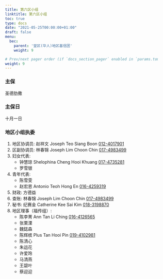 ```yaml
---
title: 第六区小组
linktitle: 第六区小组
toc: true
type: docs
date: "2021-05-25T00:00:00+01:00"
draft: false
menu:
  bec:
    parent: '堂区(华人)地区基信团'
    weight: 9

# Prev/next pager order (if `docs_section_pager` enabled in `params.toml`)
weight: 9
---
```


### 主保
圣德肋撒

### 主保日
十月一日

### 地区小组执委
1. 地区协调员: 赵祥文 Joseph Teo Siang Boon [012-4017901](tel:0124017901)                          
2. 区副协调员: 林春锦 Joseph Lim Choon Chin [017-4983499](tel:0174983499)
3. 妇女代表:
   - 钟慧琼 Shelophina Cheng Hooi Khuang [017-4735281](tel:0174735281)
   - 罗雪银
4. 青年代表:
   - 陈雪雯
   - 赵宏恩 Antonio Teoh Hong En [016-4259319](tel:0164259319)  
5. 财政: 方德益
6. 查账: 林春锦 Joseph Lim Choon Chin [017-4983499](tel:0174983499)                 
7. 秘书: 纪赛金 Catherine Kee Sai Kim [018-3198870](tel:0183198870)
8. 地区理事（福传组）:
   - 陈李菁 Ann Tan Li Ching [016-4126565](tel:0164126565)
   - 张栗溧
   - 魏鋕森
   - 陈辉槟 Plus Tan Hooi Pin [019-4102981](tel:0194102981)
   - 陈清心
   - 朱运花
   - 许爱玲
   - 马清燕
   - 王碧叶
   - 蔡迎迎
